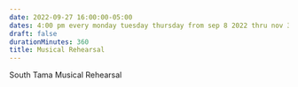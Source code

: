 ```yaml
---
date: 2022-09-27 16:00:00-05:00
dates: 4:00 pm every monday tuesday thursday from sep 8 2022 thru nov 3 2022
draft: false
durationMinutes: 360
title: Musical Rehearsal
---
```


South Tama Musical Rehearsal